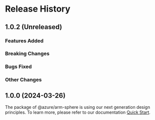 # Release History

## 1.0.2 (Unreleased)

### Features Added

### Breaking Changes

### Bugs Fixed

### Other Changes

## 1.0.0 (2024-03-26)

The package of @azure/arm-sphere is using our next generation design principles. To learn more, please refer to our documentation [Quick Start](https://aka.ms/azsdk/js/mgmt/quickstart ).
